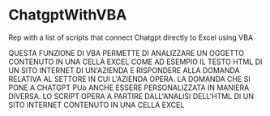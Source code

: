 # ChatgptWithVBA
Rep with a list of scripts that connect Chatgpt directly to Excel using VBA

QUESTA FUNZIONE DI VBA PERMETTE DI ANALIZZARE UN OGGETTO CONTENUTO IN UNA CELLA EXCEL COME AD ESEMPIO IL TESTO HTML DI UN SITO INTERNET DI UN'AZIENDA E RISPONDERE ALLA DOMANDA RELATIVA AL SETTORE IN CUI L'AZIENDA OPERA. LA DOMANDA CHE SI PONE A CHATGPT PUò ANCHE ESSERE PERSONALIZZATA IN MANIERA DIVERSA. LO SCRIPT OPERA A PARTIRE DALL'ANALISI DELL'HTML DI UN SITO INTERNET CONTENUTO IN UNA CELLA EXCEL
